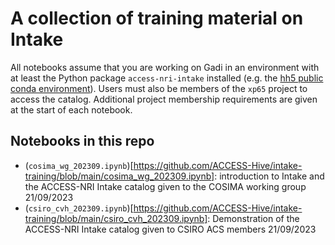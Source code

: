 # A collection of training material on Intake

All notebooks assume that you are working on Gadi in an environment with at least the Python package `access-nri-intake` installed (e.g. the [hh5 public conda environment](http://climate-cms.wikis.unsw.edu.au/Conda)). Users must also be members of the `xp65` project to access the catalog. Additional project membership requirements are given at the start of each notebook.

## Notebooks in this repo

- (`cosima_wg_202309.ipynb`)[https://github.com/ACCESS-Hive/intake-training/blob/main/cosima_wg_202309.ipynb]: introduction to Intake and the ACCESS-NRI Intake catalog given to the COSIMA working group 21/09/2023
- (`csiro_cvh_202309.ipynb`)[https://github.com/ACCESS-Hive/intake-training/blob/main/csiro_cvh_202309.ipynb]: Demonstration of the ACCESS-NRI Intake catalog given to CSIRO ACS members 21/09/2023
